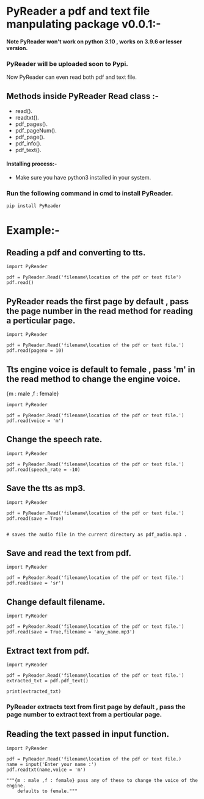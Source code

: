 # PyReader a pdf and text file manpulating package v0.0.1:-
#### Note PyReader won't work on python 3.10 , works on 3.9.6 or lesser version.
### PyReader will be uploaded soon to Pypi.


Now PyReader can even read both pdf and text file.

## Methods inside PyReader Read class :-

* read().
* readtxt().
* pdf_pages().
* pdf_pageNum().
* pdf_page().
* pdf_info().
* pdf_text().



#### Installing process:-

* Make sure you have python3 installed in your system.

### Run the following command in cmd to install PyReader.

    
    pip install PyReader


# Example:-

## Reading a pdf and converting to tts.

    import PyReader

    pdf = PyReader.Read('filename\location of the pdf or text file')
    pdf.read()

## PyReader reads the first page by default , pass the page number in the read method for reading a perticular page.

    import PyReader

    pdf = PyReader.Read('filename\location of the pdf or text file.')
    pdf.read(pageno = 10)

## Tts engine voice is default to female , pass 'm' in the read method to change the engine voice.
{m : male ,f : female}

    import PyReader

    pdf = PyReader.Read('filename\location of the pdf or text file.')
    pdf.read(voice = 'm')

## Change the speech rate.

    import PyReader
        
    pdf = PyReader.Read('filename\location of the pdf or text file.')
    pdf.read(speech_rate = -10)

## Save the tts as mp3.

    import PyReader

    pdf = PyReader.Read('filename\location of the pdf or text file.')
    pdf.read(save = True)


    # saves the audio file in the current directory as pdf_audio.mp3 .


## Save and read the text from pdf.

    import PyReader

    pdf = PyReader.Read('filename\location of the pdf or text file.')
    pdf.read(save = 'sr')


## Change default filename.

    import PyReader

    pdf = PyReader.Read('filename\location of the pdf or text file.')
    pdf.read(save = True,filename = 'any_name.mp3')

## Extract text from pdf.

    import PyReader

    pdf = PyReader.Read('filename\location of the pdf or text file.')
    extracted_txt = pdf.pdf_text()

    print(extracted_txt)

### PyReader extracts text from first page by default , pass the page number to extract text from a perticular page.

## Reading the text  passed in input function.

    import PyReader

    pdf = PyReader.Read('filename\location of the pdf or text file.)
    name = input('Enter your name :')
    pdf.readtxt(name,voice = 'm')

    """{m : male ,f : female} pass any of these to change the voice of the engine.
        defaults to female."""
